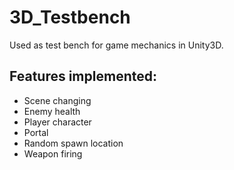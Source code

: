 # 3D_Testbench

Used as test bench for game mechanics in Unity3D. 

## Features implemented:
- Scene changing
- Enemy health
- Player character
- Portal
- Random spawn location
- Weapon firing
